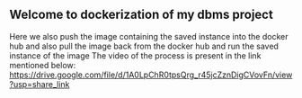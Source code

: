 ## Welcome to dockerization of my dbms project
Here we also push the image containing the saved instance into the docker hub and also pull the image back from the docker hub and run the saved instance of the image
The video of the process is present in the link mentioned below:
https://drive.google.com/file/d/1A0LpChR0tpsQrg_r45jcZznDigCVovFn/view?usp=share_link 
